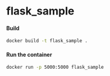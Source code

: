 # flask_sample


#### Build

```sh
docker build -t flask_sample .
```

#### Run the container

```sh
docker run -p 5000:5000 flask_sample
```
